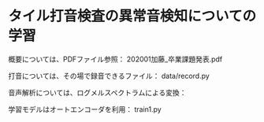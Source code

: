 # タイル打音検査の異常音検知についての学習
概要については、PDFファイル参照：
202001加藤_卒業課題発表.pdf

打音については、その場で録音できるファイル：
data/record.py

音声解析については、ログメルスペクトラムによる変換：


学習モデルはオートエンコーダを利用：
train1.py
